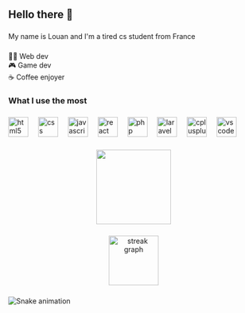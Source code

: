<h2 align="left">Hello there 👋</h2>

###

<p align="left">My name is Louan and I'm a tired cs student from France</p>

###

<p align="left">👩‍💻 Web dev<br>🎮 Game dev<br>☕️ Coffee enjoyer</p>

###

<h3 align="left">What I use the most</h3>

###

<div align="left">
  <img src="https://cdn.jsdelivr.net/gh/devicons/devicon/icons/html5/html5-original.svg" height="40" alt="html5 logo"  />
  <img width="12" />
  <img src="https://cdn.jsdelivr.net/gh/devicons/devicon/icons/css3/css3-original.svg" height="40" alt="css logo"  />
  <img width="12" />
  <img src="https://cdn.jsdelivr.net/gh/devicons/devicon/icons/javascript/javascript-original.svg" height="40" alt="javascript logo"  />
  <img width="12" />
  <img src="https://cdn.jsdelivr.net/gh/devicons/devicon/icons/react/react-original.svg" height="40" alt="react logo"  />
  <img width="12" />
  <img src="https://cdn.jsdelivr.net/gh/devicons/devicon/icons/php/php-original.svg" height="40" alt="php logo"  />
  <img width="12" />
  <img src="https://cdn.jsdelivr.net/gh/devicons/devicon/icons/laravel/laravel-original.svg" height="40" alt="laravel logo"  />
  <img width="12" />
  <img src="https://cdn.jsdelivr.net/gh/devicons/devicon/icons/cplusplus/cplusplus-original.svg" height="40" alt="cplusplus logo"  />
  <img width="12" />
  <img src="https://cdn.jsdelivr.net/gh/devicons/devicon/icons/vscode/vscode-original.svg" height="40" alt="vscode logo"  />
</div>

###

<div align="center">
  <img height="150" src="https://i.pinimg.com/736x/19/95/13/1995131f966391f8caaebe3c7903dee0.jpg"  />
</div>

###

<div align="center">
  <img src="https://streak-stats.demolab.com?user=mouaispasmal&locale=en&mode=weekly&theme=tokyonight&hide_border=true&border_radius=5&order=3" height="100" alt="streak graph"  />
</div>

###

<img src="https://raw.githubusercontent.com/mouaispasmal/mouaispasmal/output/snake.svg" alt="Snake animation" />

###

